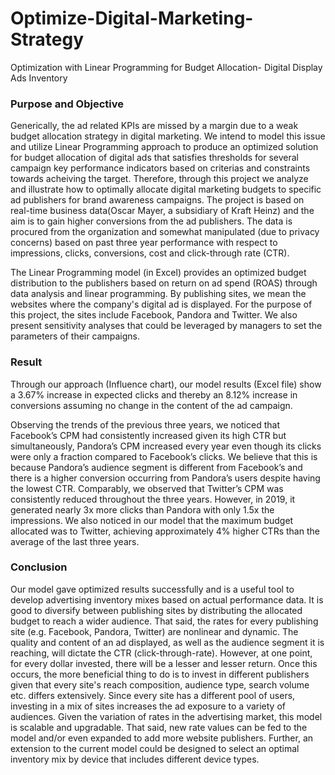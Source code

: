 # Optimize-Digital-Marketing-Strategy
Optimization with Linear Programming for Budget Allocation- Digital Display Ads Inventory

### Purpose and Objective
Generically, the ad related KPIs are missed by a margin due to a weak budget allocation strategy in digital marketing. We intend to model this issue and utilize Linear Programming approach to produce an optimized solution for budget allocation of digital ads that satisfies thresholds for several campaign key performance indicators based on criterias and constraints towards acheiving the target.
Therefore, through this project we analyze and illustrate how to optimally allocate digital marketing budgets to specific ad publishers for brand awareness campaigns.
The project is based on real-time business data(Oscar Mayer, a subsidiary of Kraft Heinz) and the aim is to gain higher conversions from the ad publishers. The data is procured from the organization and somewhat manipulated (due to privacy concerns) based on past three year performance with respect to impressions, clicks, conversions, cost and click-through rate (CTR). 

The Linear Programming model (in Excel) provides an optimized budget distribution to the publishers based on return on ad spend (ROAS) through data analysis and linear programming. By publishing sites, we mean the websites where the company's digital ad is displayed. For the purpose of this project,  the sites include Facebook, Pandora and Twitter.  We also present sensitivity analyses that could be leveraged by managers to set the parameters of their campaigns.

### Result
Through our approach (Influence chart), our model results (Excel file) show a 3.67% increase in expected clicks and thereby an 8.12% increase in conversions assuming no change in the content of the ad campaign. 

Observing the trends of the previous three years, we noticed that Facebook’s CPM had consistently increased given its high CTR but simultaneously, Pandora’s CPM increased every year even though its clicks were only a fraction compared to Facebook’s clicks. We believe that this is because Pandora’s audience segment is different from Facebook’s and there is a higher conversion occurring from Pandora’s users despite having the lowest CTR. Comparably, we observed that Twitter’s CPM was consistently reduced throughout the three years. However, in 2019, it generated nearly 3x more clicks than Pandora with only 1.5x the impressions. We also noticed in our model that the maximum budget allocated was to Twitter, achieving approximately 4% higher CTRs than the average of the last three years.

### Conclusion
Our model gave optimized results successfully and is a useful tool to develop advertising inventory mixes based on actual performance data.
It is good to diversify between publishing sites by distributing the allocated budget to reach a wider audience. That said, the rates for every publishing site (e.g. Facebook, Pandora, Twitter) are nonlinear and dynamic. The quality and content of an ad displayed, as well as the audience segment it is reaching, will dictate the CTR (click-through-rate). However, at one point, for every dollar invested, there will be a lesser and lesser return. Once this occurs, the more beneficial thing to do is to invest in different publishers given that every site's reach composition, audience type, search volume etc. differs extensively. Since every site has a different pool of users, investing in a mix of sites increases the ad exposure to a variety of audiences.
Given the variation of rates in the advertising market, this model is scalable and upgradable. That said, new rate values can be fed to the model and/or even expanded to add more website publishers. Further, an extension to the current model could be designed to select an optimal inventory mix by device that includes different device types.
